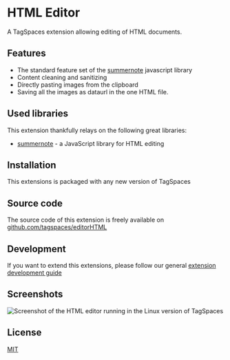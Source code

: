 # HTML Editor

A TagSpaces extension allowing editing of HTML documents.

## Features

* The standard feature set of the [summernote](http://summernote.org/) javascript library
* Content cleaning and sanitizing
* Directly pasting images from the clipboard
* Saving all the images as dataurl in the one HTML file.

## Used libraries
This extension thankfully relays on the following great libraries:

* [summernote](http://summernote.org/) - a JavaScript library for HTML editing

## Installation

This extensions is packaged with any new version of TagSpaces

## Source code

The source code of this extension is freely available on [github.com/tagspaces/editorHTML](https://github.com/tagspaces/editorHTML/)

## Development

If you want to extend this extensions, please follow our general [extension development guide](http://tagspaces.org/documentation/extension-development-guide)


## Screenshots

![Screenshot of the HTML editor running in the Linux version of TagSpaces](http://tagspaces.org/extensions/editorHTML/editorHTML-screenshot.png)


## License

[MIT](https://github.com/tagspaces/editorHTML/blob/master/LICENSE.txt)

